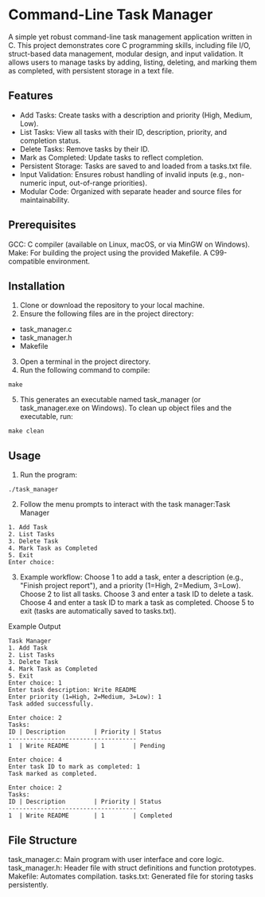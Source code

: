 # Command-Line Task Manager
A simple yet robust command-line task management application written in C. This project demonstrates core C programming skills, including file I/O, struct-based data management, modular design, and input validation. It allows users to manage tasks by adding, listing, deleting, and marking them as completed, with persistent storage in a text file.
## Features

- Add Tasks: Create tasks with a description and priority (High, Medium, Low).
- List Tasks: View all tasks with their ID, description, priority, and completion status.
- Delete Tasks: Remove tasks by their ID.
- Mark as Completed: Update tasks to reflect completion.
- Persistent Storage: Tasks are saved to and loaded from a tasks.txt file.
- Input Validation: Ensures robust handling of invalid inputs (e.g., non-numeric input, out-of-range priorities).
- Modular Code: Organized with separate header and source files for maintainability.

## Prerequisites

GCC: C compiler (available on Linux, macOS, or via MinGW on Windows).
Make: For building the project using the provided Makefile.
A C99-compatible environment.

## Installation

1. Clone or download the repository to your local machine.
2. Ensure the following files are in the project directory:
- task_manager.c
- task_manager.h
- Makefile

3. Open a terminal in the project directory.
4. Run the following command to compile:
````
make
````
5. This generates an executable named task_manager (or task_manager.exe on Windows).
To clean up object files and the executable, run:
````
make clean
````

## Usage

1. Run the program:
````
./task_manager
````

2. Follow the menu prompts to interact with the task manager:Task Manager
````
1. Add Task
2. List Tasks
3. Delete Task
4. Mark Task as Completed
5. Exit
Enter choice:
````

3. Example workflow:
Choose 1 to add a task, enter a description (e.g., "Finish project report"), and a priority (1=High, 2=Medium, 3=Low).
Choose 2 to list all tasks.
Choose 3 and enter a task ID to delete a task.
Choose 4 and enter a task ID to mark a task as completed.
Choose 5 to exit (tasks are automatically saved to tasks.txt).



Example Output
````
Task Manager
1. Add Task
2. List Tasks
3. Delete Task
4. Mark Task as Completed
5. Exit
Enter choice: 1
Enter task description: Write README
Enter priority (1=High, 2=Medium, 3=Low): 1
Task added successfully.

Enter choice: 2
Tasks:
ID | Description        | Priority | Status
------------------------------------
1  | Write README       | 1        | Pending

Enter choice: 4
Enter task ID to mark as completed: 1
Task marked as completed.

Enter choice: 2
Tasks:
ID | Description        | Priority | Status
------------------------------------
1  | Write README       | 1        | Completed
````

## File Structure

task_manager.c: Main program with user interface and core logic.
task_manager.h: Header file with struct definitions and function prototypes.
Makefile: Automates compilation.
tasks.txt: Generated file for storing tasks persistently.

#

